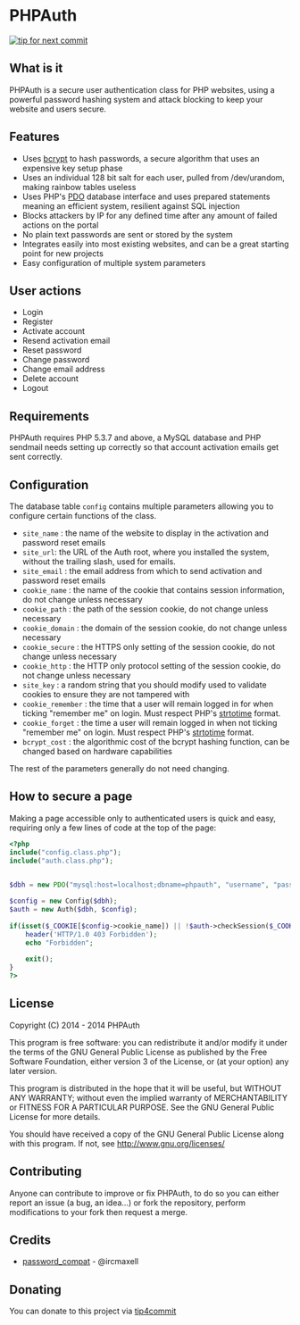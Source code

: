 PHPAuth
=======

[![tip for next commit](https://tip4commit.com/projects/1003.svg)](https://tip4commit.com/github/PHPAuth/PHPAuth)

What is it
---------------

PHPAuth is a secure user authentication class for PHP websites, using a powerful password hashing system and attack blocking to keep your website and users secure.

Features
---------------
* Uses [bcrypt](http://en.wikipedia.org/wiki/Bcrypt) to hash passwords, a secure algorithm that uses an expensive key setup phase
* Uses an individual 128 bit salt for each user, pulled from /dev/urandom, making rainbow tables useless
* Uses PHP's [PDO](http://php.net/manual/en/book.pdo.php) database interface and uses prepared statements meaning an efficient system, resilient against SQL injection
* Blocks attackers by IP for any defined time after any amount of failed actions on the portal
* No plain text passwords are sent or stored by the system
* Integrates easily into most existing websites, and can be a great starting point for new projects
* Easy configuration of multiple system parameters

User actions
---------------
* Login
* Register
* Activate account
* Resend activation email
* Reset password
* Change password
* Change email address
* Delete account
* Logout

Requirements
---------------
PHPAuth requires  PHP 5.3.7 and above, a MySQL database and PHP sendmail needs setting up correctly so that account activation emails get sent correctly.

Configuration
---------------

The database table `config` contains multiple parameters allowing you to configure certain functions of the class.

* `site_name` : the name of the website to display in the activation and password reset emails
* `site_url`: the URL of the Auth root, where you installed the system, without the trailing slash, used for emails.
* `site_email` : the email address from which to send activation and password reset emails
* `cookie_name` : the name of the cookie that contains session information, do not change unless necessary
* `cookie_path` : the path of the session cookie, do not change unless necessary
* `cookie_domain` : the domain of the session cookie, do not change unless necessary
* `cookie_secure` : the HTTPS only setting of the session cookie, do not change unless necessary
* `cookie_http` : the HTTP only protocol setting of the session cookie, do not change unless necessary
* `site_key` : a random string that you should modify used to validate cookies to ensure they are not tampered with
* `cookie_remember` : the time that a user will remain logged in for when ticking "remember me" on login. Must respect PHP's [strtotime](http://php.net/manual/en/function.strtotime.php) format.
* `cookie_forget` : the time a user will remain logged in when not ticking "remember me" on login.  Must respect PHP's [strtotime](http://php.net/manual/en/function.strtotime.php) format.
* `bcrypt_cost` : the algorithmic cost of the bcrypt hashing function, can be changed based on hardware capabilities

The rest of the parameters generally do not need changing.

How to secure a page
---------------

Making a page accessible only to authenticated users is quick and easy, requiring only a few lines of code at the top of the page:

```php
<?php
include("config.class.php");
include("auth.class.php");

    
$dbh = new PDO("mysql:host=localhost;dbname=phpauth", "username", "password");

$config = new Config($dbh);
$auth = new Auth($dbh, $config);
    
if(isset($_COOKIE[$config->cookie_name]) || !$auth->checkSession($_COOKIE[$config->cookie_name])) {
    header('HTTP/1.0 403 Forbidden');
    echo "Forbidden";
	    
    exit();
}
?>
```

License
---------------

Copyright (C) 2014 - 2014 PHPAuth

This program is free software: you can redistribute it and/or modify it under the terms of the GNU General Public License as published by the Free Software Foundation, either version 3 of the License, or (at your option) any later version.

This program is distributed in the hope that it will be useful, but WITHOUT ANY WARRANTY; without even the implied warranty of MERCHANTABILITY or FITNESS FOR A PARTICULAR PURPOSE. See the GNU General Public License for more details.

You should have received a copy of the GNU General Public License along with this program. If not, see http://www.gnu.org/licenses/

Contributing
---------------

Anyone can contribute to improve or fix PHPAuth, to do so you can either report an issue (a bug, an idea...) or fork the repository, perform modifications to your fork then request a merge.

Credits
---------------

* [password_compat](https://github.com/ircmaxell/password_compat) - @ircmaxell

Donating
---------------
You can donate to this project via [tip4commit](https://tip4commit.com/github/PHPAuth/PHPAuth) 
